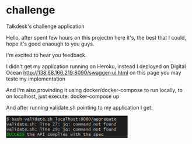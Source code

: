 # challenge
Talkdesk's challenge application


Hello,
after spent few hours on this projectm here it's, the best that I could, hope it's good enaough to you guys.

I'm excited to hear you feedback.

I didn't get my application running on Heroku, instead I deployed on Digital Ocean
http://138.68.166.219:8090/swagger-ui.html
on this page you may teste my implementation

And I'm also provinding it using docker/docker-compose to run locally, 
to on localhost, just execute: docker-compose up

And after running validate.sh pointing to my application I get:

![validate.sh](validate-sh.PNG "Result Validate.sh")

